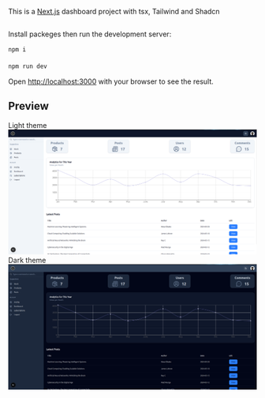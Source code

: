 This is a [Next.js](https://nextjs.org) dashboard project with tsx, Tailwind and Shadcn

## 

Install packeges then run the development server:

```bash
npm i

npm run dev
```

Open [http://localhost:3000](http://localhost:3000) with your browser to see the result.


## Preview
Light theme
![Description](screenshots/light.png)
Dark theme
![Description](screenshots/dark.png)
